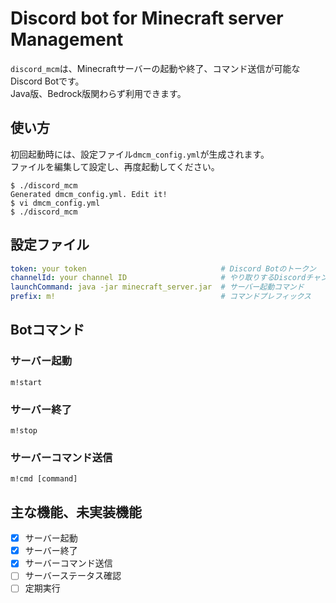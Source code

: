 # Discord bot for Minecraft server Management

`discord_mcm`は、Minecraftサーバーの起動や終了、コマンド送信が可能なDiscord Botです。  
Java版、Bedrock版関わらず利用できます。

## 使い方

初回起動時には、設定ファイル`dmcm_config.yml`が生成されます。  
ファイルを編集して設定し、再度起動してください。

```
$ ./discord_mcm
Generated dmcm_config.yml. Edit it!
$ vi dmcm_config.yml
$ ./discord_mcm
```

## 設定ファイル

```yaml
token: your token                              # Discord Botのトークン
channelId: your channel ID                     # やり取りするDiscordチャンネルID
launchCommand: java -jar minecraft_server.jar  # サーバー起動コマンド
prefix: m!                                     # コマンドプレフィックス
```

## Botコマンド

### サーバー起動

```
m!start
```

### サーバー終了

```
m!stop
```

### サーバーコマンド送信

```
m!cmd [command]
```

## 主な機能、未実装機能

- [x] サーバー起動
- [x] サーバー終了
- [x] サーバーコマンド送信
- [ ] サーバーステータス確認
- [ ] 定期実行
